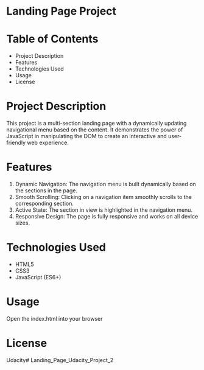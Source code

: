 # Landing Page Project

# Table of Contents
- Project Description
- Features
- Technologies Used
- Usage
- License

# Project Description

This project is a multi-section landing page with a dynamically updating navigational menu based on the content. It demonstrates the power of JavaScript in manipulating the DOM to create an interactive and user-friendly web experience.

# Features
1. Dynamic Navigation: The navigation menu is built dynamically based on the sections in the page.
2. Smooth Scrolling: Clicking on a navigation item smoothly scrolls to the corresponding section.
3. Active State: The section in view is highlighted in the navigation menu.
4. Responsive Design: The page is fully responsive and works on all device sizes.

# Technologies Used
- HTML5
- CSS3
- JavaScript (ES6+)

# Usage
Open the index.html into your browser

# License
Udacity# Landing_Page_Udacity_Project_2
